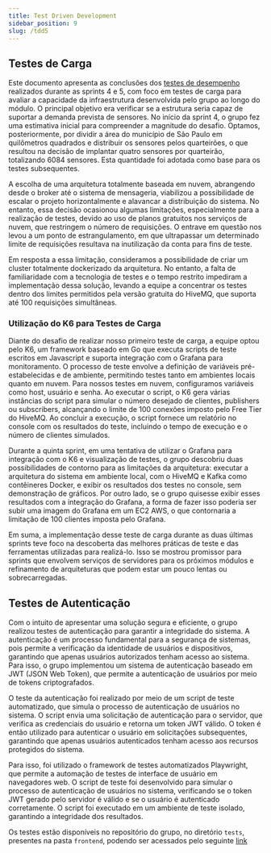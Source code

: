 ```yaml
---
title: Test Driven Development
sidebar_position: 9
slug: /tdd5
---
```


## Testes de Carga

Este documento apresenta as conclusões dos [testes de desempenho](https://inteli-college.github.io/2024-T0002-EC09-G04/carga) realizados durante as sprints 4 e 5, com foco em testes de carga para avaliar a capacidade da infraestrutura desenvolvida pelo grupo ao longo do módulo. O principal objetivo era verificar se a estrutura seria capaz de suportar a demanda prevista de sensores. No início da sprint 4, o grupo fez uma estimativa inicial para compreender a magnitude do desafio. Optamos, posteriormente, por dividir a área do município de São Paulo em quilômetros quadrados e distribuir os sensores pelos quarteirões, o que resultou na decisão de implantar quatro sensores por quarteirão, totalizando 6084 sensores. Esta quantidade foi adotada como base para os testes subsequentes.

A escolha de uma arquitetura totalmente baseada em nuvem, abrangendo desde o broker até o sistema de mensageria, viabilizou a possibilidade de escalar o projeto horizontalmente e alavancar a distribuição do sistema. No entanto, essa decisão ocasionou algumas limitações, especialmente para a realização de testes, devido ao uso de planos gratuitos nos serviços de nuvem, que restringem o número de requisições. O entrave em questão nos levou a um ponto de estrangulamento, em que ultrapassar um determinado limite de requisições resultava na inutilização da conta para fins de teste.

Em resposta a essa limitação, consideramos a possibilidade de criar um cluster totalmente dockerizado da arquitetura. No entanto, a falta de familiaridade com a tecnologia de testes e o tempo restrito impediram a implementação dessa solução, levando a equipe a concentrar os testes dentro dos limites permitidos pela versão gratuita do HiveMQ, que suporta até 100 requisições simultâneas.

### Utilização do K6 para Testes de Carga

Diante do desafio de realizar nosso primeiro teste de carga, a equipe optou pelo K6, um framework baseado em Go que executa scripts de teste escritos em Javascript e suporta integração com o Grafana para monitoramento. O processo de teste envolve a definição de variáveis pré-estabelecidas e de ambiente, permitindo testes tanto em ambientes locais quanto em nuvem. Para nossos testes em nuvem, configuramos variáveis como host, usuário e senha. Ao executar o script, o K6 gera várias instâncias do script para simular o número desejado de clientes, publishers ou subscribers, alcançando o limite de 100 conexões imposto pelo Free Tier do HiveMQ. Ao concluir a execução, o script fornece um relatório no console com os resultados do teste, incluindo o tempo de execução e o número de clientes simulados.

Durante a quinta sprint, em uma tentativa de utilizar o Grafana para integração com o K6 e visualização de testes, o grupo descobriu duas possibilidades de contorno para as limitações da arquitetura: executar a arquitetura do sistema em ambiente local, com o HiveMQ e Kafka como contêineres Docker, e exibir os resultados dos testes no console, sem demonstração de gráficos. Por outro lado, se o grupo quisesse exibir esses resultados com a integração do Grafana, a forma de fazer isso poderia ser subir uma imagem do Grafana em um EC2 AWS, o que contornaria a limitação de 100 clientes imposta pelo Grafana.

Em suma, a implementação desse teste de carga durante as duas últimas sprints teve foco na descoberta das melhores práticas de teste e das ferramentas utilizadas para realizá-lo. Isso se mostrou promissor para sprints que envolvem serviços de servidores para os próximos módulos e refinamento de arquiteturas que podem estar um pouco lentas ou sobrecarregadas.

## Testes de Autenticação

Com o intuito de apresentar uma solução segura e eficiente, o grupo realizou testes de autenticação para garantir a integridade do sistema. A autenticação é um processo fundamental para a segurança de sistemas, pois permite a verificação da identidade de usuários e dispositivos, garantindo que apenas usuários autorizados tenham acesso ao sistema. Para isso, o grupo implementou um sistema de autenticação baseado em JWT (JSON Web Token), que permite a autenticação de usuários por meio de tokens criptografados.

O teste da autenticação foi realizado por meio de um script de teste automatizado, que simula o processo de autenticação de usuários no sistema. O script envia uma solicitação de autenticação para o servidor, que verifica as credenciais do usuário e retorna um token JWT válido. O token é então utilizado para autenticar o usuário em solicitações subsequentes, garantindo que apenas usuários autenticados tenham acesso aos recursos protegidos do sistema.

Para isso, foi utilizado o framework de testes automatizados Playwright, que permite a automação de testes de interface de usuário em navegadores web. O script de teste foi desenvolvido para simular o processo de autenticação de usuários no sistema, verificando se o token JWT gerado pelo servidor é válido e se o usuário é autenticado corretamente. O script foi executado em um ambiente de teste isolado, garantindo a integridade dos resultados.

Os testes estão disponíveis no repositório do grupo, no diretório `tests`, presentes na pasta `frontend`, podendo ser acessados pelo seguinte [link](https://github.com/Inteli-College/2024-T0002-EC09-G04/tree/main/frontend/tests)
